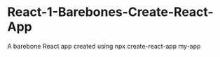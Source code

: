 # React-1-Barebones-Create-React-App
A barebone React app created using npx create-react-app my-app
